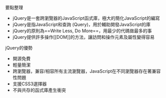 要點整理
- jQuery是一套跨瀏覽器的JavaScript函式庫，極大的簡化JavaScript的編寫
- jQuery是指JavaScript和查詢 (Query)，用於輔助開發JavaScript的庫
- jQuery的原則為==Write Less, Do More==，用最少的代碼做最多的事
- jQuery提供許多操作[[DOM]]的方法，讓訪問和操作元素及屬性變得容易

jQuery的優勢
- 開源免費
- 輕量簡潔
- 跨瀏覽器，兼容/相容所有主流瀏覽器，JavaScript在不同瀏覽器存在著兼容性問題
- 支援CSS3選擇器
- 不與共存的函式庫產生衝突